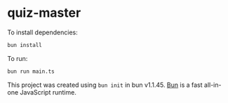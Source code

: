 # quiz-master

To install dependencies:

```bash
bun install
```

To run:

```bash
bun run main.ts
```

This project was created using `bun init` in bun v1.1.45. [Bun](https://bun.sh) is a fast all-in-one JavaScript runtime.
